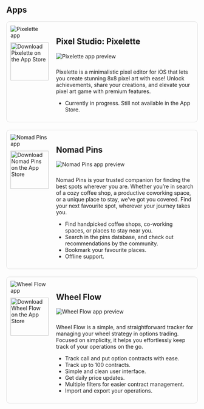 ## Apps

<div style="display: flex; flex-direction: column; gap: 20px;">

<div style="display: flex; align-items: flex-start; padding: 10px; border: 1px solid #ddd; border-radius: 8px;">
    <div style="display: flex; flex-direction: column; align-items: center; margin-right: 20px; width: 150px;">
      <img src="https://gabrielmaldonado.dev/wp-content/uploads/2024/11/1024x1024_export_pork8x8.png" alt="Pixelette app" style="margin-bottom: 10px;">
      <a href="work-in-progress" target="_blank" style="display: inline-block;">
        <img src="https://gabrielmaldonado.dev/wp-content/uploads/2024/10/Screenshot-2024-10-27-at-21.17.01.png" alt="Download Pixelette on the App Store" style="width: 100px; height: auto;">
      </a>
    </div>
    <div>
      <h2>Pixel Studio: Pixelette</h2>
      <img src="https://gabrielmaldonado.dev/wp-content/uploads/2024/11/Screenshot-2024-11-24-at-10.30.05.png" alt="Pixelette app preview" style="margin-bottom: 10px;">
      <p>
        Pixelette is a minimalistic pixel editor for iOS that lets you create stunning 8x8 pixel art with ease! Unlock achievements, share your creations, and elevate your pixel art game with premium features.
      </p>
      <ul>
        <li>Currently in progress. Still not available in the App Store.</li>
      </ul>
    </div>
  </div>

  <div style="display: flex; align-items: flex-start; padding: 10px; border: 1px solid #ddd; border-radius: 8px;">
    <div style="display: flex; flex-direction: column; align-items: center; margin-right: 20px; width: 150px;">
      <img src="https://gabrielmaldonado.dev/wp-content/uploads/2024/10/icon-512-maskable-2.png" alt="Nomad Pins app" style="margin-bottom: 10px;">
      <a href="https://apple.co/3UFB6bk" target="_blank" style="display: inline-block;">
        <img src="https://gabrielmaldonado.dev/wp-content/uploads/2024/10/Screenshot-2024-10-27-at-21.17.01.png" alt="Download Nomad Pins on the App Store" style="width: 100px; height: auto;">
      </a>
    </div>
    <div>
      <h2>Nomad Pins</h2>
      <img src="https://gabrielmaldonado.dev/wp-content/uploads/2024/11/Screenshot-2024-11-14-at-22.30.43.png" alt="Nomad Pins app preview" style="margin-bottom: 10px;">
      <p>
        Nomad Pins is your trusted companion for finding the best spots wherever you are. Whether you’re in search of a cozy coffee shop, a productive coworking space, or a unique place to stay, we’ve got you covered. Find your next favourite spot, wherever your journey takes you.
      </p>
      <ul>
        <li>Find handpicked coffee shops, co-working spaces, or places to stay near you.</li>
        <li>Search in the pins database, and check out recommendations by the community.</li>
        <li>Bookmark your favourite places.</li>
        <li>Offline support.</li>
      </ul>
    </div>
  </div>

  <div style="display: flex; align-items: flex-start; padding: 10px; border: 1px solid #ddd; border-radius: 8px;">
    <div style="display: flex; flex-direction: column; align-items: center; margin-right: 20px; width: 150px;">
      <img src="https://gabrielmaldonado.dev/wp-content/uploads/2024/10/icon-512-maskable-3.png" alt="Wheel Flow app" style="margin-bottom: 10px;">
      <a href="https://apple.co/3YCeN8y" target="_blank" style="display: inline-block;">
        <img src="https://gabrielmaldonado.dev/wp-content/uploads/2024/10/Screenshot-2024-10-27-at-21.17.01.png" alt="Download Wheel Flow on the App Store" style="width: 100px; height: auto;">
      </a>
    </div>
    <div>
      <h2>Wheel Flow</h2>
      <img src="https://gabrielmaldonado.dev/wp-content/uploads/2024/11/side-by-side-1.png" alt="Wheel Flow app preview" style="margin-bottom: 10px;">
      <p>
        Wheel Flow is a simple, and straightforward tracker for managing your wheel strategy in options trading. Focused on simplicity, it helps you effortlessly keep track of your operations on the go.
      </p>
      <ul>
        <li>Track call and put option contracts with ease.</li>
        <li>Track up to 100 contracts.</li>
        <li>Simple and clean user interface.</li>
        <li>Get daily price updates.</li>
        <li>Multiple filters for easier contract management.</li>
        <li>Import and export your operations.</li>
      </ul>
    </div>
  </div>

</div>
